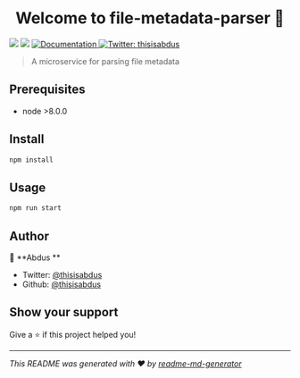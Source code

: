 <h1 align="center">Welcome to file-metadata-parser 👋</h1>
<p>
  <img src="https://img.shields.io/badge/version-1.0.0-blue.svg?cacheSeconds=2592000" />
  <img src="https://img.shields.io/badge/node-%3E8.0.0-blue.svg" />
  <a href=" ">
    <img alt="Documentation" src="https://img.shields.io/badge/documentation-yes-brightgreen.svg" target="_blank" />
  </a>
  <a href="https://twitter.com/thisisabdus">
    <img alt="Twitter: thisisabdus" src="https://img.shields.io/twitter/follow/thisisabdus.svg?style=social" target="_blank" />
  </a>
</p>

> A microservice for parsing file metadata

## Prerequisites

- node &gt;8.0.0

## Install

```sh
npm install
```

## Usage

```sh
npm run start
```

## Author

👤 **Abdus **

- Twitter: [@thisisabdus](https://twitter.com/thisisabdus)
- Github: [@thisisabdus](https://github.com/thisisabdus)

## Show your support

Give a ⭐️ if this project helped you!

---

_This README was generated with ❤️ by [readme-md-generator](https://github.com/kefranabg/readme-md-generator)_

